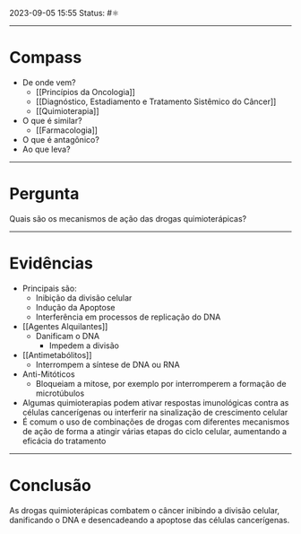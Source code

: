 2023-09-05 15:55
Status: #⚛ 

---
# Compass
- De onde vem?
	- [[Princípios da Oncologia]]
	- [[Diagnóstico, Estadiamento e Tratamento Sistêmico do Câncer]]
	- [[Quimioterapia]]
- O que é similar?
	- [[Farmacologia]]
- O que é antagônico?
- Ao que leva?

----
# Pergunta

Quais são os mecanismos de ação das drogas quimioterápicas?

---- 
# Evidências

- Principais são:
	- Inibição da divisão celular
	- Indução da Apoptose
	- Interferência em processos de replicação do DNA
- [[Agentes Alquilantes]]
	- Danificam o DNA
		- Impedem a divisão
- [[Antimetabólitos]]
	- Interrompem a síntese de DNA ou RNA
- Anti-Mitóticos
	- Bloqueiam a mitose, por exemplo por interromperem a formação de microtúbulos
- Algumas quimioterapias podem ativar respostas imunológicas contra as células cancerígenas ou interferir na sinalização de crescimento celular
- É comum o uso de combinações de drogas com diferentes mecanismos de ação de forma a atingir várias etapas do ciclo celular, aumentando a eficácia do tratamento

----  
# Conclusão

As drogas quimioterápicas combatem o câncer inibindo a divisão celular, danificando o DNA e desencadeando a apoptose das células cancerígenas.